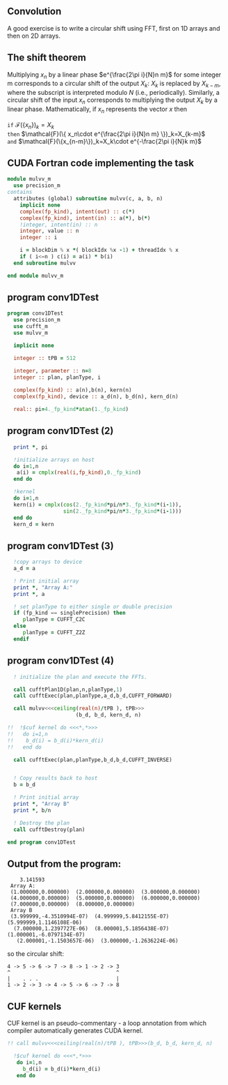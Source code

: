 
## Convolution

A good exercise is to write a circular shift using FFT, first on 1D arrays and then on 2D arrays.

## The shift theorem

Multiplying $x_n$ by a linear phase $e^{\frac{2\pi i}{N}n m}$ for some integer m corresponds to a circular shift of the output
$X_k$: $X_k$ is replaced by $X_{k-m}$, where the subscript is interpreted modulo $N$ (i.e., periodically).
Similarly, a circular shift of the input $x_n$ corresponds to multiplying the output $X_k$ by a linear phase.
Mathematically, if ${x_n}$ represents the vector $x$ then

`if` $\mathcal{F}(\{x_n\})_k=X_k$  
`then` $\mathcal{F}(\{ x_n\cdot e^{\frac{2\pi i}{N}n m} \})_k=X_{k-m}$  
`and` $\mathcal{F}(\{x_{n-m}\})_k=X_k\cdot e^{-\frac{2\pi i}{N}k m}$  

## CUDA Fortran code implementing the task

```fortran
module mulvv_m
  use precision_m
contains
  attributes (global) subroutine mulvv(c, a, b, n)
    implicit none
    complex(fp_kind), intent(out) :: c(*)
    complex(fp_kind), intent(in) :: a(*), b(*)
    !integer, intent(in) :: n
    integer, value :: n
    integer :: i

    i = blockDim % x *( blockIdx %x -1) + threadIdx % x
    if ( i<=n ) c(i) = a(i) * b(i)
  end subroutine mulvv

end module mulvv_m
```

## program conv1DTest
```fortran
program conv1DTest
  use precision_m
  use cufft_m
  use mulvv_m

  implicit none

  integer :: tPB = 512

  integer, parameter :: n=8
  integer :: plan, planType, i
  
  complex(fp_kind) :: a(n),b(n), kern(n)
  complex(fp_kind), device :: a_d(n), b_d(n), kern_d(n)

  real:: pi=4._fp_kind*atan(1._fp_kind)
```

## program conv1DTest (2)
```fortran
  print *, pi

  !initialize arrays on host
  do i=1,n
   a(i) = cmplx(real(i,fp_kind),0._fp_kind)
  end do

  !kernel
  do i=1,n
  kern(i) = cmplx(cos(2._fp_kind*pi/n*3._fp_kind*(i-1)),
                  sin(2._fp_kind*pi/n*3._fp_kind*(i-1)))
  end do
  kern_d = kern
```

## program conv1DTest (3)
```fortran
  !copy arrays to device
  a_d = a

  ! Print initial array
  print *, "Array A:"
  print *, a

  ! set planType to either single or double precision
  if (fp_kind == singlePrecision) then
     planType = CUFFT_C2C
  else
     planType = CUFFT_Z2Z
  endif
```

## program conv1DTest (4)
```fortran
  ! initialize the plan and execute the FFTs.

  call cufftPlan1D(plan,n,planType,1)
  call cufftExec(plan,planType,a_d,b_d,CUFFT_FORWARD)

  call mulvv<<<ceiling(real(n)/tPB ), tPB>>>
                      (b_d, b_d, kern_d, n)

!!  !$cuf kernel do <<<*,*>>>
!!   do i=1,n
!!    b_d(i) = b_d(i)*kern_d(i)
!!   end do

  call cufftExec(plan,planType,b_d,b_d,CUFFT_INVERSE)


  ! Copy results back to host
  b = b_d

  ! Print initial array
  print *, "Array B"
  print *, b/n

  ! Destroy the plan
  call cufftDestroy(plan)

end program conv1DTest
```

## Output from the program:

```
    3.141593    
 Array A:
 (1.000000,0.000000)  (2.000000,0.000000)  (3.000000,0.000000)  
 (4.000000,0.000000)  (5.000000,0.000000)  (6.000000,0.000000)  
 (7.000000,0.000000)  (8.000000,0.000000)
 Array B
 (3.999999,-4.3510994E-07)  (4.999999,5.8412155E-07)  (5.999999,1.1146108E-06) 
  (7.000000,1.2397727E-06)  (8.000001,5.1856438E-07)  (1.000001,-6.0797134E-07)
   (2.000001,-1.1503657E-06)  (3.000000,-1.2636224E-06)

```

so the circular shift:

```
4 -> 5 -> 6 -> 7 -> 8 -> 1 -> 2 -> 3
^                                  ^
|    . . .                         |
1 -> 2 -> 3 -> 4 -> 5 -> 6 -> 7 -> 8
```

## CUF kernels

CUF kernel is an pseudo-commentary - a loop annotation from which compiler automatically generates CUDA kernel.

```fortran
!! call mulvv<<<ceiling(real(n)/tPB ), tPB>>>(b_d, b_d, kern_d, n)

  !$cuf kernel do <<<*,*>>>
   do i=1,n
     b_d(i) = b_d(i)*kern_d(i)
   end do
```

